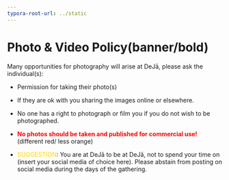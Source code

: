 ```yaml
---
typora-root-url: ../static
---
```


# Photo & Video Policy(banner/bold)

Many opportunities for photography will arise at DeJā, please ask the individual(s):

- Permission for taking their photo(s)

- If they are ok with you sharing the images online or elsewhere.

- No one has a right to photograph or film you if you do not wish to be photographed.

- <span style="color:red">**No photos should be taken and published for commercial use!**</span>  (different red/ less orange)

- <span style="color:gold;">SUGGESTION</span>:  You are at DeJā to be at DeJā, not to spend your time on (insert your social media of choice here). Please abstain from posting on social media during the days of the gathering.

